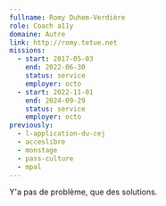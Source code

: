 ```yaml
---
fullname: Romy Duhem-Verdière
role: Coach a11y
domaine: Autre
link: http://romy.tetue.net
missions:
  - start: 2017-05-03
    end: 2022-06-30
    status: service
    employer: octo
  - start: 2022-11-01
    end: 2024-09-29
    status: service
    employer: octo
previously:
  - l-application-du-cej
  - acceslibre
  - monstage
  - pass-culture
  - mpal
---
```

Y'a pas de problème, que des solutions.
